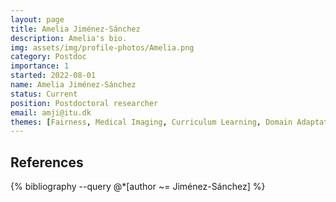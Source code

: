 ```yaml
---
layout: page
title: Amelia Jiménez-Sánchez
description: Amelia's bio. 
img: assets/img/profile-photos/Amelia.png
category: Postdoc
importance: 1
started: 2022-08-01
name: Amelia Jiménez-Sánchez
status: Current
position: Postdoctoral researcher
email: amji@itu.dk
themes: [Fairness, Medical Imaging, Curriculum Learning, Domain Adaptation, Federated Learning]
---
```


References
----------
<div class="publications">
  {% bibliography --query @*[author ~= Jiménez-Sánchez] %}
</div>
